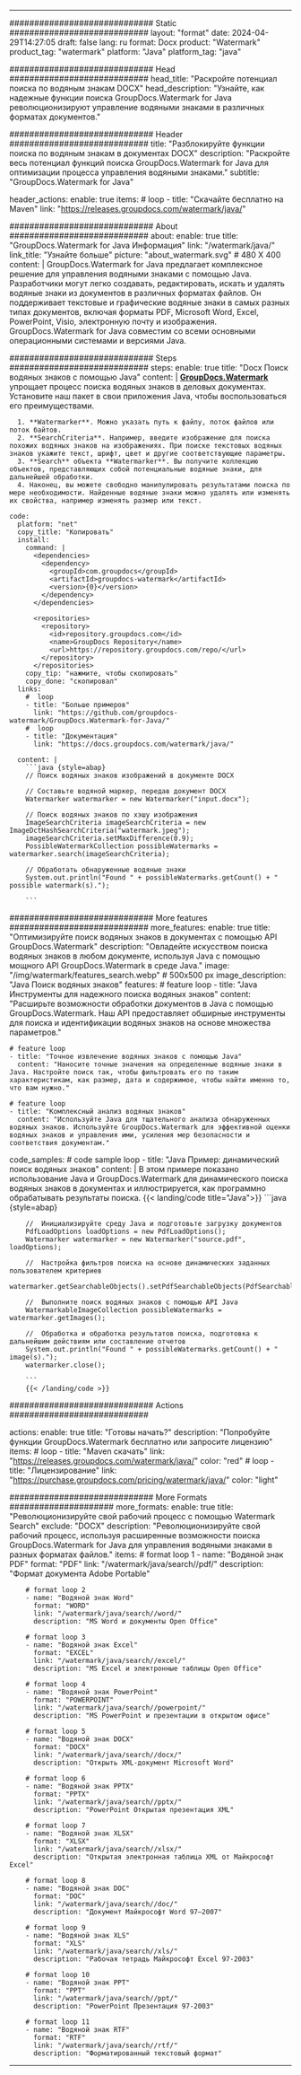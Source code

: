 
---
############################# Static ############################
layout: "format"
date:  2024-04-29T14:27:05
draft: false
lang: ru
format: Docx
product: "Watermark"
product_tag: "watermark"
platform: "Java"
platform_tag: "java"

############################# Head ############################
head_title: "Раскройте потенциал поиска по водяным знакам DOCX"
head_description: "Узнайте, как надежные функции поиска GroupDocs.Watermark for Java революционизируют управление водяными знаками в различных форматах документов."

############################# Header ############################
title: "Разблокируйте функции поиска по водяным знакам в документах DOCX" 
description: "Раскройте весь потенциал функций поиска GroupDocs.Watermark for Java для оптимизации процесса управления водяными знаками."
subtitle: "GroupDocs.Watermark for Java" 

header_actions:
  enable: true
  items:
    #  loop
    - title: "Скачайте бесплатно на Maven"
      link: "https://releases.groupdocs.com/watermark/java/"
      
############################# About ############################
about:
    enable: true
    title: "GroupDocs.Watermark for Java Информация"
    link: "/watermark/java/"
    link_title: "Узнайте больше"
    picture: "about_watermark.svg" # 480 X 400
    content: |
       GroupDocs.Watermark for Java предлагает комплексное решение для управления водяными знаками с помощью Java. Разработчики могут легко создавать, редактировать, искать и удалять водяные знаки из документов в различных форматах файлов. Он поддерживает текстовые и графические водяные знаки в самых разных типах документов, включая форматы PDF, Microsoft Word, Excel, PowerPoint, Visio, электронную почту и изображения. GroupDocs.Watermark for Java совместим со всеми основными операционными системами и версиями Java.

############################# Steps ############################
steps:
    enable: true
    title: "Docx Поиск водяных знаков с помощью Java"
    content: |
      **[GroupDocs.Watermark](https://products.groupdocs.com/watermark/java/)** упрощает процесс поиска водяных знаков в деловых документах. Установите наш пакет в свои приложения Java, чтобы воспользоваться его преимуществами.
      
      1. **Watermarker**. Можно указать путь к файлу, поток файлов или поток байтов.
      2. **SearchCriteria**. Например, введите изображение для поиска похожих водяных знаков на изображениях. При поиске текстовых водяных знаков укажите текст, шрифт, цвет и другие соответствующие параметры.
      3. **Search** объекта **Watermarker**. Вы получите коллекцию объектов, представляющих собой потенциальные водяные знаки, для дальнейшей обработки.
      4. Наконец, вы можете свободно манипулировать результатами поиска по мере необходимости. Найденные водяные знаки можно удалять или изменять их свойства, например изменять размер или текст.
   
    code:
      platform: "net"
      copy_title: "Копировать"
      install:
        command: |
          <dependencies>
            <dependency>
              <groupId>com.groupdocs</groupId>
              <artifactId>groupdocs-watermark</artifactId>
              <version>{0}</version>
            </dependency>
          </dependencies>

          <repositories>
            <repository>
              <id>repository.groupdocs.com</id>
              <name>GroupDocs Repository</name>
              <url>https://repository.groupdocs.com/repo/</url>
            </repository>
          </repositories>
        copy_tip: "нажмите, чтобы скопировать"
        copy_done: "скопировал"
      links:
        #  loop
        - title: "Больше примеров"
          link: "https://github.com/groupdocs-watermark/GroupDocs.Watermark-for-Java/"
        #  loop
        - title: "Документация"
          link: "https://docs.groupdocs.com/watermark/java/"
          
      content: |
        ```java {style=abap}
        // Поиск водяных знаков изображений в документе DOCX

        // Составьте водяной маркер, передав документ DOCX
        Watermarker watermarker = new Watermarker("input.docx");
        
        // Поиск водяных знаков по хэшу изображения
        ImageSearchCriteria imageSearchCriteria = new ImageDctHashSearchCriteria("watermark.jpeg");
        imageSearchCriteria.setMaxDifference(0.9);
        PossibleWatermarkCollection possibleWatermarks = watermarker.search(imageSearchCriteria);

        // Обработать обнаруженные водяные знаки
        System.out.println("Found " + possibleWatermarks.getCount() + " possible watermark(s).");
        
        ```          
        
############################# More features ############################
more_features:
  enable: true
  title: "Оптимизируйте поиск водяных знаков в документах с помощью API GroupDocs.Watermark"
  description: "Овладейте искусством поиска водяных знаков в любом документе, используя Java с помощью мощного API GroupDocs.Watermark в среде Java."
  image: "/img/watermark/features_search.webp" # 500x500 px
  image_description: "Java Поиск водяных знаков"
  features:
    # feature loop
    - title: "Java Инструменты для надежного поиска водяных знаков"
      content: "Расширьте возможности обработки документов в Java с помощью GroupDocs.Watermark. Наш API предоставляет обширные инструменты для поиска и идентификации водяных знаков на основе множества параметров."

    # feature loop
    - title: "Точное извлечение водяных знаков с помощью Java"
      content: "Наносите точные значения на определенные водяные знаки в Java. Настройте поиск так, чтобы фильтровать его по таким характеристикам, как размер, дата и содержимое, чтобы найти именно то, что вам нужно."

    # feature loop
    - title: "Комплексный анализ водяных знаков"
      content: "Используйте Java для тщательного анализа обнаруженных водяных знаков. Используйте GroupDocs.Watermark для эффективной оценки водяных знаков и управления ими, усиления мер безопасности и соответствия документам."
      
  code_samples:
    # code sample loop
    - title: "Java Пример: динамический поиск водяных знаков"
      content: |
        В этом примере показано использование Java и GroupDocs.Watermark для динамического поиска водяных знаков в документах и иллюстрируется, как программно обрабатывать результаты поиска.
        {{< landing/code title="Java">}}
        ```java {style=abap}
        
        //  Инициализируйте среду Java и подготовьте загрузку документов
        PdfLoadOptions loadOptions = new PdfLoadOptions();
        Watermarker watermarker = new Watermarker("source.pdf", loadOptions);

        //  Настройка фильтров поиска на основе динамических заданных пользователем критериев
        watermarker.getSearchableObjects().setPdfSearchableObjects(PdfSearchableObjects.AttachedImages);

        //  Выполните поиск водяных знаков с помощью API Java
        WatermarkableImageCollection possibleWatermarks = watermarker.getImages();

        //  Обработка и обработка результатов поиска, подготовка к дальнейшим действиям или составление отчетов
        System.out.println("Found " + possibleWatermarks.getCount() + " image(s).");
        watermarker.close();

        ```
        {{< /landing/code >}}


############################# Actions ############################

actions:
  enable: true
  title: "Готовы начать?"
  description: "Попробуйте функции GroupDocs.Watermark бесплатно или запросите лицензию"
  items:
    #  loop
    - title: "Maven скачать"
      link: "https://releases.groupdocs.com/watermark/java/"
      color: "red"
        #  loop
    - title: "Лицензирование"
      link: "https://purchase.groupdocs.com/pricing/watermark/java/"
      color: "light"


############################# More Formats #####################
more_formats:
    enable: true
    title: "Революционизируйте свой рабочий процесс с помощью Watermark Search"
    exclude: "DOCX"
    description: "Революционизируйте свой рабочий процесс, используя расширенные возможности поиска GroupDocs.Watermark for Java для управления водяными знаками в разных форматах файлов."
    items: 
        # format loop 1
        - name: "Водяной знак PDF"
          format: "PDF"
          link: "/watermark/java/search//pdf/"
          description: "Формат документа Adobe Portable"

        # format loop 2
        - name: "Водяной знак Word"
          format: "WORD"
          link: "/watermark/java/search//word/"
          description: "MS Word и документы Open Office"
          
        # format loop 3
        - name: "Водяной знак Excel"
          format: "EXCEL"
          link: "/watermark/java/search//excel/"
          description: "MS Excel и электронные таблицы Open Office"

        # format loop 4
        - name: "Водяной знак PowerPoint"
          format: "POWERPOINT"
          link: "/watermark/java/search//powerpoint/"
          description: "MS PowerPoint и презентации в открытом офисе"

        # format loop 5
        - name: "Водяной знак DOCX"
          format: "DOCX"
          link: "/watermark/java/search//docx/"
          description: "Открыть XML-документ Microsoft Word"
          
        # format loop 6
        - name: "Водяной знак PPTX"
          format: "PPTX"
          link: "/watermark/java/search//pptx/"
          description: "PowerPoint Открытая презентация XML"
          
        # format loop 7
        - name: "Водяной знак XLSX"
          format: "XLSX"
          link: "/watermark/java/search//xlsx/"
          description: "Открытая электронная таблица XML от Майкрософт Excel"

        # format loop 8
        - name: "Водяной знак DOC"
          format: "DOC"
          link: "/watermark/java/search//doc/"
          description: "Документ Майкрософт Word 97—2007"

        # format loop 9
        - name: "Водяной знак XLS"
          format: "XLS"
          link: "/watermark/java/search//xls/"
          description: "Рабочая тетрадь Майкрософт Excel 97-2003"

        # format loop 10
        - name: "Водяной знак PPT"
          format: "PPT"
          link: "/watermark/java/search//ppt/"
          description: "PowerPoint Презентация 97-2003"

        # format loop 11
        - name: "Водяной знак RTF"
          format: "RTF"
          link: "/watermark/java/search//rtf/"
          description: "Форматированный текстовый формат"

---